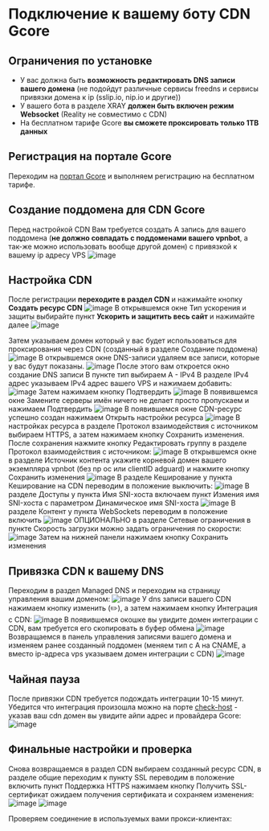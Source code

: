 # Подключение к вашему боту CDN Gcore
## Ограничения по установке

 - У вас должна быть **возможность редактировать DNS записи вашего домена**
   (не подойдут различные сервисы freedns и сервисы привязки домена к ip
   (sslip.io, nip.io и другие))
 - У вашего бота в разделе XRAY **должен быть включен режим Websocket**
   (Reality не совместимо с CDN)
 - На бесплатном тарифе Gcore **вы сможете проксировать только 1TB данных**

## Регистрация на портале Gcore
Переходим на [портал Gcore](https://auth.gcore.com/login/signup) и выполняем регистрацию на бесплатном тарифе.
## Создание поддомена для CDN Gcore
Перед настройкой CDN
Вам требуется создать A запись для вашего поддомена (**не должно совпадать с поддоменами вашего vpnbot**, а так-же можно использовать вообще другой домен) c привязкой к вашему ip адресу VPS
![image](https://github.com/user-attachments/assets/9e9af618-ccc4-490d-93ba-4c1e6f2101d4)
## Настройка CDN
После регистрации **переходите в раздел CDN** и нажимайте кнопку **Создать ресурс CDN**
![image](https://github.com/user-attachments/assets/4c6d88a3-63b9-435a-a060-36a0a6456d5e)
В открывшемся окне Тип ускорения и защиты выбирайте пункт **Ускорить и защитить весь сайт** и нажимайте далее
![image](https://github.com/user-attachments/assets/bb477ae4-fe0f-45d2-90e0-df80bcc80dd7) 

Затем указываем домен который у вас будет использоваться для проксирования через CDN (созданный в разделе Создание поддомена)
![image](https://github.com/user-attachments/assets/38758094-ab32-46f2-833f-92551f867145)
В открывшемся окне DNS-записи удаляем все записи, которые у вас будут показаны.
![image](https://github.com/user-attachments/assets/166551dd-3b0c-4ea4-ba63-5e9905572117)
После этого вам откроется окно создание DNS записи
В пункте тип выбираем A - IPv4
В разделе IPv4 адрес указываем IPv4 адрес вашего VPS и нажимаем добавить:
![image](https://github.com/user-attachments/assets/0a8d437d-49d2-47ae-8622-feb2a744be19)
Затем нажимаем кнопку Подтвердить
![image](https://github.com/user-attachments/assets/832742bc-36d5-4f2a-9886-221854e63737)
В появившемся окне Замените серверы имён ничего не делает просто пропускаем и нажимаем Подтвердить
![image](https://github.com/user-attachments/assets/a8c046d4-0e0d-4cc7-a755-425eb9c36f69)
В появившемся окне CDN-ресурс успешно создан нажимаем Открыть настройки ресурса
![image](https://github.com/user-attachments/assets/dc938eef-32bb-445e-86cf-f20d32086cb2)
В настройках ресурса в разделе Протокол взаимодействия с источником выбираем HTTPS, а затем нажимаем кнопку Сохранить изменения.
После сохранения нажмите кнопку Редактировать группу в разделе Протокол взаимодействия с источником:
![image](https://github.com/user-attachments/assets/3a65467b-e714-479b-afec-8cfd2f6b1ae6)
В открывшемся окне в разделе Источник контента укажите корневой домен вашего экземпляра vpnbot (без np oc или clientID adguard) и нажмите кнопку Сохранить изменения
![image](https://github.com/user-attachments/assets/c460e939-1880-4382-926a-579f050d7a3f)
В разделе Кеширование у пункта Кеширование на CDN переводим в положение выключить:
![image](https://github.com/user-attachments/assets/4b198ede-b617-492f-b9e6-40ff87989f31)
В разделе Доступы у пункта Имя SNI-хоста включаем пункт Измения имя SNI-хоста с параметром Динамическое имя SNI-хоста
![image](https://github.com/user-attachments/assets/64c4a90a-0713-45c5-b617-d8cbff56727d)
В разделе Контент у пункта WebSockets переводим в положение включить
![image](https://github.com/user-attachments/assets/25e8e1f2-2851-4764-a3e1-8ec9617820c2)
ОПЦИОНАЛЬНО в разделе Сетевые ограничения в пункте Скорость загрузки можно задать ограничения по скорости:
![image](https://github.com/user-attachments/assets/8af17604-3eb5-4a34-9363-744356db4599)
Затем на нижней панели нажимаем кнопку Сохранить изменения
## Привязка CDN к вашему DNS 
Переходим в раздел Managed DNS и переходим на страницу управления вашим доменом:
![image](https://github.com/user-attachments/assets/30f3cb5b-c861-41e3-b631-091f9f733ce2)
У dns записи вашего CDN нажимаем кнопку изменить (✏️), а затем нажимаем кнопку Интеграция с CDN:
![image](https://github.com/user-attachments/assets/4e5592ac-ecfb-495f-8f0f-3abf1a2bd679)
В появившемся окошке вы увидите домен интеграции с CDN, вам требуется его скопировать в буфер обмена
![image](https://github.com/user-attachments/assets/b339bc8a-7af0-432c-aac3-f1b7fb22f127)
Возвращаемся в панель управления записями вашего домена и изменяем ранее созданный поддомен (меняем тип с A на CNAME, а вместо ip-адреса vps указываем домен интеграции c CDN)
![image](https://github.com/user-attachments/assets/e767e8be-cb16-46e1-856e-d645e66e0603)
## Чайная пауза
После привязки CDN требуется подождать интеграции 10-15 минут.
Убедится что интеграция произошла можно на порте [check-host](https://check-host.net/ip-info) - указав ваш cdn домен вы увидите айпи адрес и провайдера Gcore:
![image](https://github.com/user-attachments/assets/183382d0-cb1b-441d-b3c5-adc3d6efeeb3)
## Финальные настройки и проверка
Снова возвращаемся в раздел CDN выбираем созданный ресурс CDN, в разделе общие переходим к пункту SSL переводим в положение включить пункт Поддержка HTTPS нажимаем кнопку Получить SSL-сертификат ожидаем получения сертификата и сохраняем изменения:
![image](https://github.com/user-attachments/assets/3fdc8162-6797-4283-8c3c-44437f5acaca)
![image](https://github.com/user-attachments/assets/ba8ed2cc-5aea-4f17-a9e0-1486c28fa30c)

Проверяем соединение в используемых вами прокси-клиентах:
